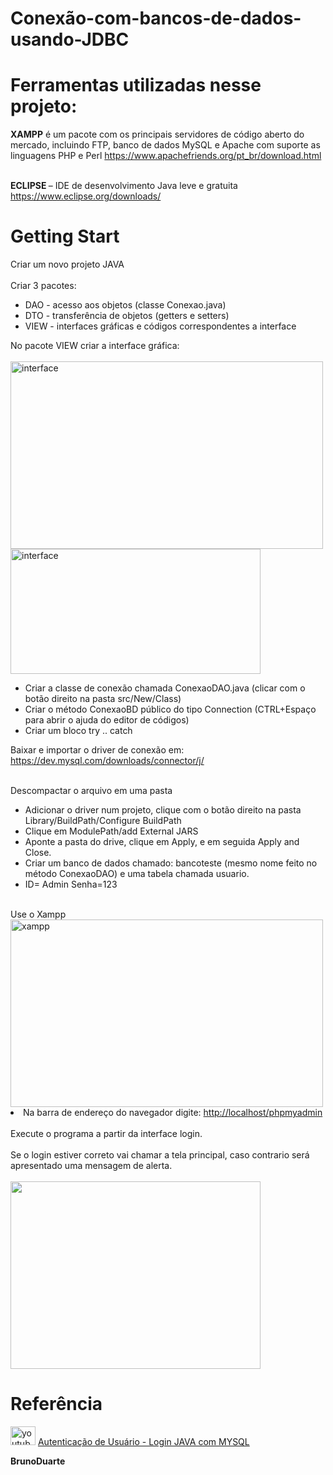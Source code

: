 # Conexão-com-bancos-de-dados-usando-JDBC


<!DOCTYPE html>
<html lang="en">
<head>
    <meta charset="UTF-8">
    <meta http-equiv="X-UA-Compatible" content="IE=edge">
    <meta name="viewport" content="width=device-width, initial-scale=1.0">
    <title>Document</title>
</head>
<body>
  <p> 


<h1>Ferramentas utilizadas nesse projeto:</h1>
<b>XAMPP</b>  é um pacote com os principais servidores de código aberto do mercado, incluindo FTP, banco de dados MySQL e Apache com suporte as linguagens PHP e Perl
<a href="https://www.apachefriends.org/pt_br/download.html">https://www.apachefriends.org/pt_br/download.html</a><br><br>

<b> ECLIPSE </b>– IDE de desenvolvimento Java leve e gratuita
<a href="https://www.eclipse.org/downloads/">https://www.eclipse.org/downloads/</a>

<h1>Getting Start</h1>

Criar um novo projeto JAVA<br><br>
Criar 3 pacotes:
<ul><li>DAO - acesso aos objetos (classe Conexao.java)</li>
<li>DTO - transferência de objetos (getters e setters)</li>
<li>VIEW - interfaces gráficas e códigos correspondentes a interface </li></ul>
No pacote VIEW criar a interface gráfica:<br><br>
<img src="https://raw.githubusercontent.com/w3helton/Conexao-com-bancos-de-dados-usando-JDBC/main/img/interface%20login.png" alt="interface" height="300" width="500">
<img src="https://raw.githubusercontent.com/w3helton/Conexao-com-bancos-de-dados-usando-JDBC/main/img/ID%20e%20senha.PNG" alt="interface" height="200" width="400">
<ul>
    <li>Criar a classe de conexão chamada ConexaoDAO.java (clicar com o botão direito na pasta src/New/Class)</li>
    <li>Criar o método ConexaoBD público do tipo Connection (CTRL+Espaço para abrir o ajuda do editor de códigos)</li>
    <li>Criar um bloco try .. catch</li>
</ul>
Baixar e importar o driver de conexão em:
<a href="https://dev.mysql.com/downloads/connector/j/">https://dev.mysql.com/downloads/connector/j/</a><br><br>

Descompactar o arquivo em uma pasta
<ul>
    <li>Adicionar o driver num projeto, clique com o botão direito na pasta Library/BuildPath/Configure BuildPath</li>
    <li>Clique em ModulePath/add External JARS</li>
    <li>Aponte a pasta do drive, clique em Apply, e em seguida Apply and Close.</li>
    <li>Criar um banco de dados chamado: bancoteste (mesmo nome feito no método ConexaoDAO) e uma tabela chamada usuario.</li> 
    <li>ID= Admin Senha=123</li><br>
</ul>
Use o Xampp
    <img src="https://raw.githubusercontent.com/w3helton/Conexao-com-bancos-de-dados-usando-JDBC/main/img/xampp.png" alt="xampp" height="300" width="500">
    <li>Na barra de endereço do navegador digite: <a href="http://localhost/phpmyadmin">http://localhost/phpmyadmin</a></li><br>
    Execute o programa a partir da interface login.<br><br>
    Se o login estiver correto vai chamar a tela principal, caso contrario será apresentado uma mensagem de alerta.<br><br>
    <img src="https://raw.githubusercontent.com/w3helton/Conexao-com-bancos-de-dados-usando-JDBC/main/img/mensagem.PNG" height="300" width="400">

<h1>Referência</h1>
   <img src="https://raw.githubusercontent.com/w3helton/Conexao-com-bancos-de-dados-usando-JDBC/main/img/youtube.png" alt="youtube" height="30" width="40"> <a href="https://www.youtube.com/playlist?list=PLA177te8KCzejCXMA_Jd1sJU9pw-utKJ_"> Autenticação de Usuário - Login JAVA com MYSQL </a><br>
   
<strong> BrunoDuarte </strong><br>
 
</body>
</html>
